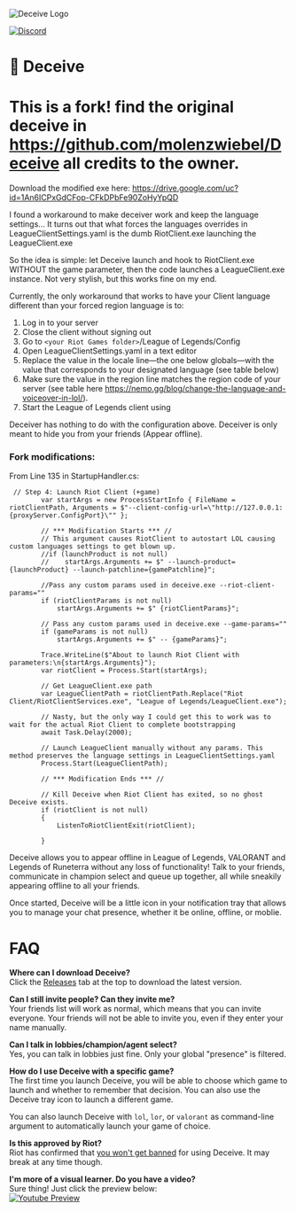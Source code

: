 ![Deceive Logo](http://i.thijsmolendijk.nl/deceive.png)

[![Discord](https://discordapp.com/api/guilds/249481856687407104/widget.png?style=shield)](https://discord.gg/bfxdsRC)

# :tophat: Deceive

# This is a fork! find the original deceive in https://github.com/molenzwiebel/Deceive all credits to the owner.

Download the modified exe here: https://drive.google.com/uc?id=1An6ICPxGdCFop-CFkDPbFe90ZoHyYpQD

I found a workaround to make deceiver work and keep the language settings... It turns out that what forces the languages overrides in LeagueClientSettings.yaml is the dumb RiotClient.exe launching the LeagueClient.exe

So the idea is simple: let Deceive launch and hook to RiotClient.exe WITHOUT the game parameter, then the code launches a LeagueClient.exe instance. Not very stylish, but this works fine on my end.

Currently, the only workaround that works to have your Client language different than your forced region language is to:

1. Log in to your server
2. Close the client without signing out
3. Go to `<your Riot Games folder>`/League of Legends/Config
4. Open LeagueClientSettings.yaml in a text editor
5. Replace the value in the locale line—the one below globals—with the value that corresponds to your designated language (see table below)
6. Make sure the value in the region line matches the region code of your server (see table here https://nemo.gg/blog/change-the-language-and-voiceover-in-lol/).
7. Start the League of Legends client using 

Deceiver has nothing to do with the configuration above. Deceiver is only meant to hide you from your friends (Appear offline).

### Fork modifications:
From Line 135 in StartupHandler.cs:

```
 // Step 4: Launch Riot Client (+game)
        var startArgs = new ProcessStartInfo { FileName = riotClientPath, Arguments = $"--client-config-url=\"http://127.0.0.1:{proxyServer.ConfigPort}\"" };

        // *** Modification Starts *** //
        // This argument causes RiotClient to autostart LOL causing custom languages settings to get blown up.
        //if (launchProduct is not null)
        //    startArgs.Arguments += $" --launch-product={launchProduct} --launch-patchline={gamePatchline}";

        //Pass any custom params used in deceive.exe --riot-client-params=""
        if (riotClientParams is not null)
            startArgs.Arguments += $" {riotClientParams}";

        // Pass any custom params used in deceive.exe --game-params=""
        if (gameParams is not null)
            startArgs.Arguments += $" -- {gameParams}";

        Trace.WriteLine($"About to launch Riot Client with parameters:\n{startArgs.Arguments}");
        var riotClient = Process.Start(startArgs);

        // Get LeagueClient.exe path
        var LeagueClientPath = riotClientPath.Replace("Riot Client/RiotClientServices.exe", "League of Legends/LeagueClient.exe");

        // Nasty, but the only way I could get this to work was to wait for the actual Riot Client to complete bootstrapping
        await Task.Delay(2000);

        // Launch LeagueClient manually without any params. This method preserves the language settings in LeagueClientSettings.yaml
        Process.Start(LeagueClientPath);
        
        // *** Modification Ends *** //

        // Kill Deceive when Riot Client has exited, so no ghost Deceive exists.
        if (riotClient is not null)
        {
            ListenToRiotClientExit(riotClient);

        }
```

Deceive allows you to appear offline in League of Legends, VALORANT and Legends of Runeterra without any loss of functionality! Talk to your friends, communicate in champion select and queue up together, all while sneakily appearing offline to all your friends.

Once started, Deceive will be a little icon in your notification tray that allows you to manage your chat presence, whether it be online, offline, or moblie.

# FAQ

**Where can I download Deceive?**  
Click the [Releases](https://github.com/molenzwiebel/Deceive/releases) tab at the top to download the latest version.

**Can I still invite people? Can they invite me?**  
Your friends list will work as normal, which means that you can invite everyone. Your friends will not be able to invite you, even if they enter your name manually.

**Can I talk in lobbies/champion/agent select?**  
Yes, you can talk in lobbies just fine. Only your global "presence" is filtered.

**How do I use Deceive with a specific game?**  
The first time you launch Deceive, you will be able to choose which game to launch and whether to remember that decision. You can also use the Deceive tray icon to launch a different game.

You can also launch Deceive with `lol`, `lor`, or `valorant` as command-line argument to automatically launch your game of choice.

**Is this approved by Riot?**  
Riot has confirmed that [you won't get banned](https://i.thijsmolendijk.nl/deceive_ok.png) for using Deceive. It may break at any time though.

**I'm more of a visual learner. Do you have a video?**  
Sure thing! Just click the preview below:  
[![Youtube Preview](http://img.youtube.com/vi/bfsbtd39GqE/maxresdefault.jpg)](https://youtu.be/bfsbtd39GqE)
